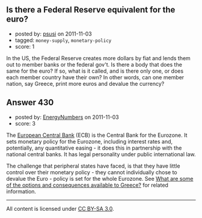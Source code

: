 ## Is there a Federal Reserve equivalent for the euro?

- posted by: [psusi](https://stackexchange.com/users/-1/254-psusi) on 2011-11-03
- tagged: `money-supply`, `monetary-policy`
- score: 1

In the US, the Federal Reserve creates more dollars by fiat and lends them out to member banks or the federal gov't.  Is there a body that does the same for the euro?  If so, what is it called, and is there only one, or does each member country have their own?  In other words, can one member nation, say Greece, print more euros and devalue the currency?



## Answer 430

- posted by: [EnergyNumbers](https://stackexchange.com/users/-1/104-energynumbers) on 2011-11-03
- score: 3

<p>The <a href="http://www.ecb.int/" rel="nofollow">European Central Bank</a> (ECB) is the Central Bank for the Eurozone. It sets monetary policy for the Eurozone, including interest rates and, potentially, any quantitative easing - it does this in partnership with the national central banks. It has legal personality under public international law.</p>

<p>The challenge that peripheral states have faced, is that they have little control over their monetary policy - they cannot individually chose to devalue the Euro - policy is set for the whole Eurozone. See <a href="http://economics.stackexchange.com/q/3/104">What are some of the options and consequences available to Greece?</a> for related information.</p>




---

All content is licensed under [CC BY-SA 3.0](https://creativecommons.org/licenses/by-sa/3.0/).
